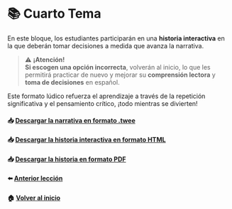 # 📚 Cuarto Tema

En este bloque, los estudiantes participarán en una **historia interactiva** en la que deberán tomar decisiones a medida que avanza la narrativa.

>⚠️ **¡Atención!**  
>**Si escogen una opción incorrecta**, volverán al inicio, lo que les permitirá practicar de nuevo y mejorar su **comprensión lectora** y **toma de decisiones** en español.

Este formato lúdico refuerza el aprendizaje a través de la repetición significativa y el pensamiento crítico, ¡todo mientras se divierten!

#### 📥 <a href="/04-Narrativa Interactiva/TWINE_ELE.twee" target="_blank">Descargar la narrativa en formato .twee</a> 
#### 📥 <a href="/04-Narrativa Interactiva/TWINE_ELE.html" target="_blank">Descargar la historia interactiva en formato HTML</a> 
#### 📥 <a href="/04-Narrativa Interactiva/dist/NarracionInteractiva-Siomara.pdf" target="_blank">Descargar la historia en formato PDF</a>
#### ⬅️ [Anterior lección](../03-Guia%20de%20viaje/README.md)
#### 🏠 [Volver al inicio](../00-Introduccion/README.md)
